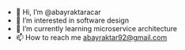 - 👋 Hi, I’m @abayraktaracar
- 👀 I’m interested in software design
- 🌱 I’m currently learning microservice architecture
- 📫 How to reach me abayraktar92@gmail.com
